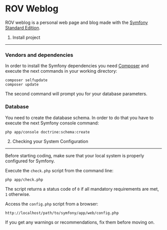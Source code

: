 ROV Weblog
==========

ROV weblog is a personal web page and blog made with the [Symfony Standard Edition][1].

1) Install project
------------------

### Vendors and dependencies

In order to install the Symfony dependencies you need [Composer][2] and execute the next commands in your working directory:

    composer selfupdate
    composer update

The second command will prompt you for your database parameters.

### Database

You need to create the database schema. In order to do that you have to execute the next Symfony console command:

    php app/console doctrine:schema:create

2) Checking your System Configuration
-------------------------------------

Before starting coding, make sure that your local system is properly
configured for Symfony.

Execute the `check.php` script from the command line:

    php app/check.php

The script returns a status code of `0` if all mandatory requirements are met,
`1` otherwise.

Access the `config.php` script from a browser:

    http://localhost/path/to/symfony/app/web/config.php

If you get any warnings or recommendations, fix them before moving on.

[1]:  http://symfony.com
[2]:  http://getcomposer.org/
